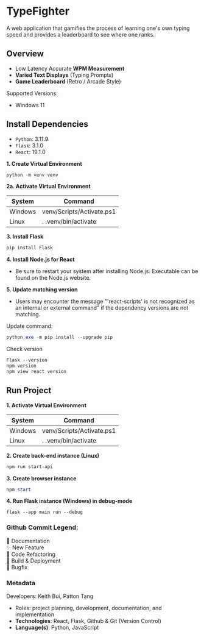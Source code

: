 # TypeFighter
A web application that gamifies the process of learning one's own typing speed and provides a leaderboard to see where one ranks.
<br>

## Overview
- Low Latency Accurate **WPM Measurement**
- **Varied Text Displays** (Typing Prompts)
- **Game Leaderboard** (Retro / Arcade Style)

Supported Versions:
- Windows 11

## Install Dependencies <br>
- `Python`: 3.11.9
- `Flask`: 3.1.0
- `React`: 19.1.0

**1. Create Virtual Environment**
```powershell
python -m venv venv
```

**2a. Activate Virtual Environment**

| System  | Command                   |
|---------|---------------------------|
| Windows | venv/Scripts/Activate.ps1 |
| Linux   | . .venv/bin/activate      |
 
**3. Install Flask**

```powershell
pip install Flask
```

**4. Install Node.js for React**

- Be sure to restart your system after installing Node.js. Executable can be found on the Node.js website.

**5. Update matching version**

- Users may encounter the message "'react-scripts' is not recognized as an internal or external command" if the dependency versions are not matching.

Update command:
```powershell
python.exe -m pip install --upgrade pip
```

Check version
```powershell
Flask --version
npm version
npm view react version
```

## Run Project
**1. Activate Virtual Environment**

| System  | Command                   |
|---------|---------------------------|
| Windows | venv/Scripts/Activate.ps1 |
| Linux   | . .venv/bin/activate      |

**2. Create back-end instance (Linux)**
```powershell
npm run start-api
```

**3. Create browser instance**
```powershell
npm start
```

**4. Run Flask instance (Windows) in debug-mode**
```commandline
flask --app main run --debug
```

### Github Commit Legend:
📄 Documentation <br>
✨ New Feature <br>
🦄 Code Refactoring <br>
🔨 Build & Deployment <br>
🐞 Bugfix <br>

### Metadata
Developers: Keith Bui, Patton Tang
- Roles: project planning, development, documentation, and implementation
- **Technologies**: React, Flask, Github & Git (Version Control)
- **Language(s)**: Python, JavaScript